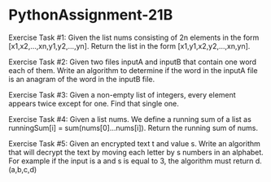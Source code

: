 # PythonAssignment-21B


Exercise Task #1:
Given the list nums consisting of 2n elements in the form [x1,x2,...,xn,y1,y2,...,yn].
Return the list in the form [x1,y1,x2,y2,...,xn,yn].


Exercise Task #2:
Given two files inputA and inputB that contain one word each of them. 
Write an algorithm to determine if the word in the inputA file is an anagram of the word in the inputB file.


Exercise Task #3:
Given a non-empty list of integers, every element appears twice except for one. Find that single one.


Exercise Task #4:
Given a list nums. We define a running sum of a list as runningSum[i] = sum(nums[0]…nums[i]).
Return the running sum of nums.


Exercise Task #5:
Given an encrypted text t and value s. Write an algorithm that will decrypt the text by moving each letter by s numbers in an alphabet. For example if the input is a and s is equal to 3, the algorithm must return d. (a,b,c,d)

